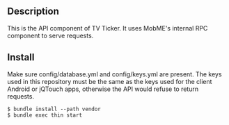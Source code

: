 ## Description

This is the API component of TV Ticker. It uses MobME's internal RPC component to serve requests.

## Install

Make sure config/database.yml and config/keys.yml are present. The keys used in this repository must be the same as the keys used for the client Android or jQTouch apps, otherwise the API would refuse to return requests.

    $ bundle install --path vendor
    $ bundle exec thin start
